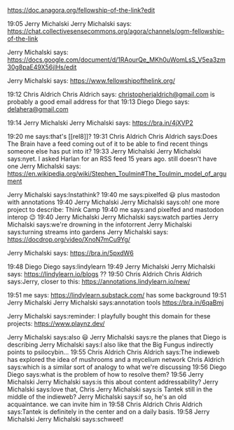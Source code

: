 https://doc.anagora.org/fellowship-of-the-link?edit
 
19:05
Jerry Michalski
Jerry Michalski says:
https://chat.collectivesensecommons.org/agora/channels/ogm-fellowship-of-the-link
 
Jerry Michalski says:
https://docs.google.com/document/d/1RAourQe_MKh0uWomLsS_V5ea3zm30g8paE49X56jIHs/edit
 
Jerry Michalski says:
https://www.fellowshipofthelink.org/
 
19:12
Chris Aldrich
Chris Aldrich says:
christopherjaldrich@gmail.com
 is probably a good email address for that 
19:13
Diego
Diego says:
delahera@gmail.com
 
19:14
Jerry Michalski
Jerry Michalski says:
https://bra.in/4jXVP2
 
19:20
me says:that's [[rel8]]? 
19:31
Chris Aldrich
Chris Aldrich says:Does The Brain have a feed coming out of it to be able to find recent things someone else has put into it? 
19:33
Jerry Michalski
Jerry Michalski says:nyet. I asked Harlan for an RSS feed 15 years ago. still doesn't have one 
Jerry Michalski says:
https://en.wikipedia.org/wiki/Stephen_Toulmin#The_Toulmin_model_of_argument
 
Jerry Michalski says:Instathink? 
19:40
me says:pixelfed 😃 plus mastodon with annotations 
19:40
Jerry Michalski
Jerry Michalski says:oh! one more project to describe: Think Camp 
19:40
me says:and pixelfed and mastodon interop 😉 
19:40
Jerry Michalski
Jerry Michalski says:watch parties 
Jerry Michalski says:we're drowning in the infotorrent 
Jerry Michalski says:turning streams into gardens 
Jerry Michalski says:
https://docdrop.org/video/XnoN7mCu9Yg/
 
Jerry Michalski says:
https://bra.in/5pxdW6
 
19:48
Diego
Diego says:lindylearn 
19:49
Jerry Michalski
Jerry Michalski says:
https://lindylearn.io/blogs
  ?? 
19:50
Chris Aldrich
Chris Aldrich says:Jerry, closer to this: 
https://annotations.lindylearn.io/new/
 
19:51
me says:
https://lindylearn.substack.com/
 has some background 
19:51
Jerry Michalski
Jerry Michalski says:annotation tools 
https://bra.in/6qaBmj
 
Jerry Michalski says:reminder: I playfully bought this domain for these projects: 
https://www.playnz.dev/
 
Jerry Michalski says:also 😃 
Jerry Michalski says:re the planes that Diego is describing 
Jerry Michalski says:I also like that the Big Fungus indirectly points to psilocybin... 
19:55
Chris Aldrich
Chris Aldrich says:The indieweb has explored the idea of mushrooms and a mycelium network 
Chris Aldrich says:which is a similar sort of analogy to what we're discussing 
19:56
Diego
Diego says:what is the problem of how to resolve them? 
19:56
Jerry Michalski
Jerry Michalski says:is this about content addressability? 
Jerry Michalski says:love that, Chris 
Jerry Michalski says:is Tantek still in the middle of the indieweb? 
Jerry Michalski says:if so, he's an old acquaintance. we can invite him in 
19:58
Chris Aldrich
Chris Aldrich says:Tantek is definitely in the center and on a daily basis. 
19:58
Jerry Michalski
Jerry Michalski says:schweet! 